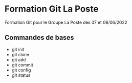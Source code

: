 # Formation Git La Poste

Formation Git pour le Groupe La Poste des 07 et 08/06/2022

## Commandes de bases

* git init
* git clone
* git add
* git commit
* git config
* git status
